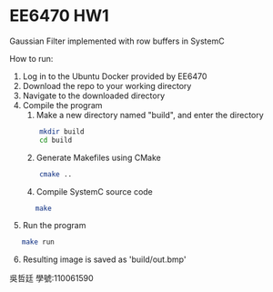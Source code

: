 # EE6470 HW1
Gaussian Filter implemented with row buffers in SystemC

How to run:
1. Log in to the Ubuntu Docker provided by EE6470
2. Download the repo to your working directory
3. Navigate to the downloaded directory
4. Compile the program
   1. Make a new directory named "build", and enter the directory
    ```bash
        mkdir build
        cd build
    ```
   2. Generate Makefiles using CMake
    ```bash
        cmake ..
    ```
   4. Compile SystemC source code
    ```bash
       make
    ```
5. Run the program
```bash
   make run
```

6. Resulting image is saved as 'build/out.bmp'


吳哲廷 學號:110061590
